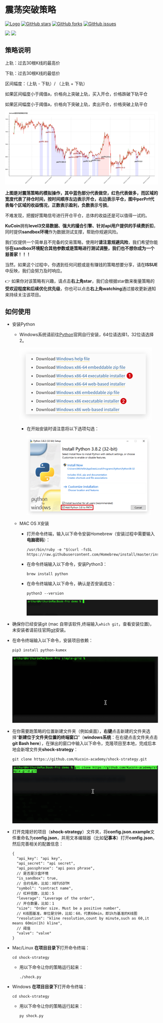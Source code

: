 # 震荡突破策略

[![Logo](https://img.shields.io/badge/KuCoin-KuMex-yellowgreen?style=flat-square)](https://github.com/Kucoin-academy/Guide)
[![GitHub stars](https://img.shields.io/github/stars/Kucoin-academy/shock-strategy.svg?label=Stars&style=flat-square)](https://github.com/Kucoin-academy/shock-strategy)
[![GitHub forks](https://img.shields.io/github/forks/Kucoin-academy/shock-strategy.svg?label=Fork&style=flat-square)](https://github.com/Kucoin-academy/shock-strategy)
[![GitHub issues](https://img.shields.io/github/issues/Kucoin-academy/shock-strategy.svg?label=Issue&style=flat-square)](https://github.com/Kucoin-academy/shock-strategy/issues)

[![](https://img.shields.io/badge/lang-English-informational.svg?longCache=true&style=flat-square)](README_EN.md)
[![](https://img.shields.io/badge/lang-Chinese-red.svg?longCache=true&style=flat-square)](README_CN.md)

## 策略说明

上轨：过去30根K线的最高价

下轨：过去30根K线的最低价

区间幅度：（上轨 - 下轨）/ （上轨 + 下轨）

如果区间幅度小于阈值a，价格向上突破上轨，买入开仓，价格跌破下轨平仓

如果区间幅度小于阈值a，价格向下突破上轨，卖出开仓，价格突破上轨平仓  

![](./img/shock_CN.png)

**上图是对震荡策略的模拟操作，其中蓝色部分代表做空，红色代表做多，而区域的宽度代表了持仓时间，按时间顺序左边表示开仓，右边表示平仓，图中perPrf代表每个区域的收益情况，正数表示盈利，负数表示亏损**。

不难发现，把握好策略信号进行开仓平仓，总体的收益还是可以值得一试的。

**KuCoin**拥有**level3交易数据、强大的撮合引擎、针对api用户提供的手续费折扣**，同时提供**sandbox环境**作为数据测试支撑，帮助你规避风险。

我们仅提供一个简单且不完备的交易策略，使用时**请注意规避风险**，我们希望你能够**在sandbox环境配合其他参数或是策略进行测试调整，我们也不想你成为一个慈善家！！！**

当然，如果这个过程中，你遇到任何问题或是有赚钱的策略想要分享，请在**ISSUE**中反映，我们会努力及时响应。

:point_right: 如果你对该策略有兴趣，请点击**右上角star**，我们会根据star数来衡量策略的**受欢迎程度和后续优化优先级**，你也可以点击**右上角watching**通过接收更新通知来持续关注该项目。

## 如何使用

* 安装Python

  * Windows系统请前往[Python](https://www.python.org/downloads/windows/)官网自行安装，64位请选择1，32位请选择2。

    <img src="./img/python_download.png" style="zoom:50%" />

    * 在开始安装时请注意将以下选项勾选：

      <img src="./img/python_win.png" style="zoom:40%" />

  * MAC OS X安装

    * 打开命令终端，输入以下命令安装Homebrew（安装过程中需要输入**电脑密码**）：

      ```shell
      /usr/bin/ruby -e "$(curl -fsSL https://raw.githubusercontent.com/Homebrew/install/master/install)"
      ```

    * 在命令终端输入以下命令，安装Python3：

      ```shell
      brew install python
      ```

    * 在命令终端输入以下命令，确认是否安装成功：

      ```shell
      python3 --version
      ```

      ![](./img/python_version.gif)

* 确保你已经安装git (mac 自带该软件,终端输入`which git`，查看安装位置)，未安装者请前往官网[git](https://git-scm.com/)安装。

* 在命令终端输入以下命令，安装项目依赖：

  ```shell script
  pip3 install python-kumex
  ```

  ![pip_install](./img/pip_install.gif)
  
* 在你需要跑策略的位置新建文件夹（例如桌面），**右键**点击新建的文件夹选择“**新建位于文件夹位置的终端窗口**”（**windows系统**：在右键点击文件夹点击**git Bash here**），在弹出的窗口中输入以下命令，克隆项目至本地，完成后本地会新增文件夹**shock-strategy**：
  
  ```shell
  git clone https://github.com/Kucoin-academy/shock-strategy.git
  ```
  
  ![git_clone](./img/git_clone.gif)
  
* 打开克隆好的项目（**shock-strategy**）文件夹，将**config.json.example**文件重命名为**config.json**，并用文本编辑器（比如**记事本**）打开**config.json**，然后完善相关的配置信息：

  ```
  {  
    "api_key": "api key",
    "api_secret": "api secret",
    "api_passphrase": "api pass phrase",
    // 是否是沙盒环境
    "is_sandbox": true,
    // 合约名称，比如：XBTUSDTM 
    "symbol": "contract name",
    // 杠杆倍数，比如：5
    "leverage": "Leverage of the order",
    // 开仓数量，比如：1
    "size": "Order size. Must be a positive number",
    // K线图基准，单位是分钟，比如：60，代表60min，即1h为基准的K线图
    "resolution": "kline resolution,count by minute,such as 60,it means 60min(1h) kline",
    // 阈值
    "valve": "valve"
  }
  ```

* Mac/Linux **在项目目录下**打开命令终端：

  ```shell
  cd shock-strategy
  ```
  * 用以下命令让你的策略运行起来：
  
    ```shell
    ./shock.py
    ```
  
* Windows **在项目目录下**打开命令终端：

  ```shell
  cd shock-strategy
  ```
  * 用以下命令让你的策略运行起来：
  
    ```shell
    py shock.py
    ```
  
  

